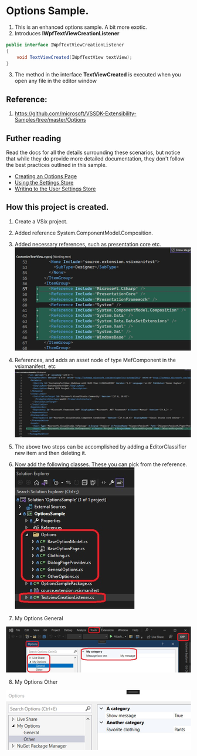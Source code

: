# Options Sample.
1. This is an enhanced options sample. A bit more exotic.
2. Introduces **IWpfTextViewCreationListener**

```cs
public interface IWpfTextViewCreationListener
{
    void TextViewCreated(IWpfTextView textView);
}
```

3. The method in the interface **TextViewCreated** is executed when you open any file in the editor window


## Reference: 
1. https://github.com/microsoft/VSSDK-Extensibility-Samples/tree/master/Options


## Futher reading
Read the docs for all the details surrounding these scenarios, but notice that while they do provide more detailed documentation, they don't follow the best practices outlined in this sample.

* [Creating an Options Page](https://docs.microsoft.com/en-us/visualstudio/extensibility/creating-an-options-page)
* [Using the Settings Store](https://docs.microsoft.com/en-us/visualstudio/extensibility/using-the-settings-store)
* [Writing to the User Settings Store](https://docs.microsoft.com/en-us/visualstudio/extensibility/writing-to-the-user-settings-store)

## How this project is created. 
1. Create a VSix project.

2. Added reference System.ComponentModel.Composition.

3. Added necessary references, such as presentation core etc.
![Additions to Cs Proj file](images/50_50AdditionsToCsProjFile.jpg)

4. References, and adds an asset node of type MefComponent in the vsixmanifest, etc
![Additions to .vsixmanifest file](images/51_50AdditionsToVSixManifest.jpg)

5. The above two steps can be accomplished by adding a EditorClassifier new item and then deleting it.

6. Now add the following classes. These you can pick from the reference.
![Adding Classes](images/52_40AddingClasses.jpg)

7. My Options General

![My Options General](images/52_50MyOptionsGeneral.jpg)

8. My Options Other

![My Options General](images/53_50MyOptionsOther.jpg)

